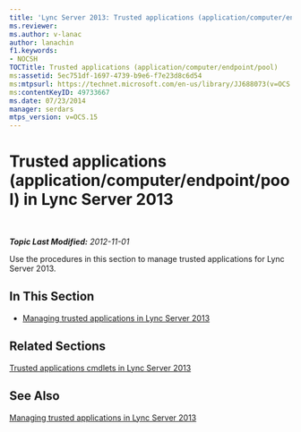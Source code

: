 ```yaml
---
title: 'Lync Server 2013: Trusted applications (application/computer/endpoint/pool)'
ms.reviewer: 
ms.author: v-lanac
author: lanachin
f1.keywords:
- NOCSH
TOCTitle: Trusted applications (application/computer/endpoint/pool)
ms:assetid: 5ec751df-1697-4739-b9e6-f7e23d8c6d54
ms:mtpsurl: https://technet.microsoft.com/en-us/library/JJ688073(v=OCS.15)
ms:contentKeyID: 49733667
ms.date: 07/23/2014
manager: serdars
mtps_version: v=OCS.15
---
```


<div data-xmlns="http://www.w3.org/1999/xhtml">

<div class="topic" data-xmlns="http://www.w3.org/1999/xhtml" data-msxsl="urn:schemas-microsoft-com:xslt" data-cs="https://msdn.microsoft.com/">

<div data-asp="https://msdn2.microsoft.com/asp">

# Trusted applications (application/computer/endpoint/pool) in Lync Server 2013

</div>

<div id="mainSection">

<div id="mainBody">

<span> </span>

_**Topic Last Modified:** 2012-11-01_

Use the procedures in this section to manage trusted applications for Lync Server 2013.

<div>

## In This Section

  - [Managing trusted applications in Lync Server 2013](lync-server-2013-managing-trusted-applications.md)

</div>

<div>

## Related Sections

[Trusted applications cmdlets in Lync Server 2013](https://docs.microsoft.com/powershell/module/skype/?view=skype-ps)

</div>

<div>

## See Also


[Managing trusted applications in Lync Server 2013](lync-server-2013-managing-trusted-applications.md)  
  

</div>

</div>

<span> </span>

</div>

</div>

</div>

